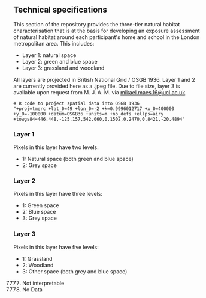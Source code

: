 ## Technical specifications

This section of the repository provides the three-tier natural habitat characterisation that is at the basis for developing an exposure assessment of natural habitat around each participant's home and school in the London metropolitan area. This includes:

* Layer 1: natural space
* Layer 2: green and blue space
* Layer 3: grassland and woodland

All layers are projected in British National Grid / OSGB 1936. Layer 1 and 2 are currently provided here as a .jpeg file. Due to file size, layer 3 is available upon request from M. J. A. M. via mikael.maes.16@ucl.ac.uk.
```
# R code to project spatial data into OSGB 1936
"+proj=tmerc +lat_0=49 +lon_0=-2 +k=0.9996012717 +x_0=400000 +y_0=-100000 +datum=OSGB36 +units=m +no_defs +ellps=airy +towgs84=446.448,-125.157,542.060,0.1502,0.2470,0.8421,-20.4894"
```
### Layer 1

Pixels in this layer have two levels:
* 1: Natural space (both green and blue space)
* 2: Grey space

### Layer 2

Pixels in this layer have three levels:
* 1: Green space
* 2: Blue space
* 3: Grey space

### Layer 3

Pixels in this layer have five levels:
* 1: Grassland
* 2: Woodland
* 3: Other space (both grey and blue space)
7777. Not interpretable
9999. No Data
